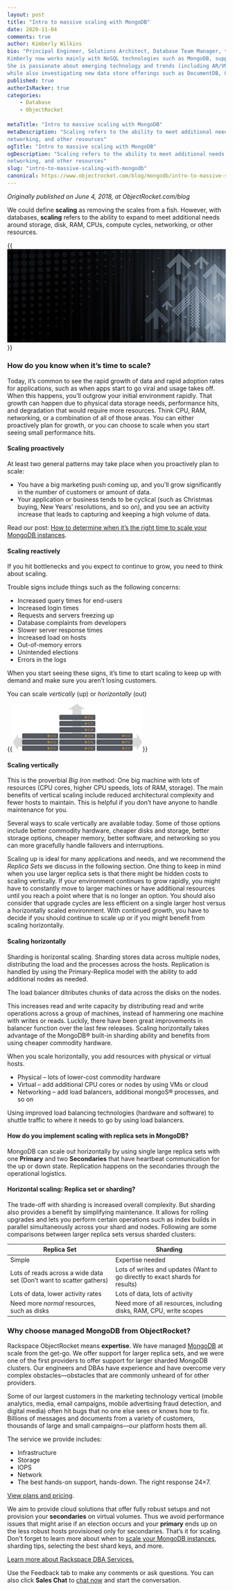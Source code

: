 ```yaml
---
layout: post
title: "Intro to massive scaling with MongoDB"
date: 2020-11-04
comments: true
author: Kimberly Wilkins
bio: "Principal Engineer, Solutions Architect, Database Team Manager, trusted advisor, and technical evangelist in the NoSQL arena. 
Kimberly now works mainly with NoSQL technologies such as MongoDB, supporting pre-sale and post-sale efforts and client on-boarding and support. 
She is passionate about emerging technology and trends (including AR/VR/MR, AI, ML, DL as well IoT/EoT/IIoT and blockchain topics), 
while also investigating new data store offerings such as DocumentDB, QLDB, Snowflake, and more as they come along."
published: true
authorIsRacker: true
categories:
    - Database 
    - ObjectRocket
    
metaTitle: "Intro to massive scaling with MongoDB"
metaDescription: "Scaling refers to the ability to meet additional needs around storage/disk, RAM/memory, CPUs/comnpute cycles, 
networking, and other resources"
ogTitle: "Intro to massive scaling with MongoDB"
ogDescription: "Scaling refers to the ability to meet additional needs around storage/disk, RAM/memory, CPUs/comnpute cycles, 
networking, and other resources"
slug: "intro-to-massive-scaling-with-mongodb"
canonical: https://www.objectrocket.com/blog/mongodb/intro-to-massive-scaling-with-mongodb/
---
```


*Originally published on June 4, 2018, at ObjectRocket.com/blog*

We could define **scaling** as removing the scales from a fish. However, with databases, **scaling** refers to the ability to
expand to meet additional needs around storage, disk, RAM, CPUs, compute cycles, networking, or other resources.

<!--more-->

{{<img src="picture1.jpg" title="" alt="">}}

### How do you know when it’s time to scale?

Today, it’s common to see the rapid growth of data and rapid adoption rates for applications, such as when apps start to go
viral and usage takes off. When this happens, you’ll outgrow your initial environment rapidly. That growth can happen due to
physical data storage needs, performance hits, and degradation that would require more resources. Think CPU, RAM, networking,
or a combination of all of those areas. You can either proactively plan for growth, or you can choose to scale when you start
seeing small performance hits.

#### Scaling proactively

At least two general patterns may take place when you proactively plan to scale:

+ You have a big marketing push coming up, and you'll grow significantly in the number of customers or amount of data.
+ Your application or business tends to be cyclical (such as Christmas buying, New Years’ resolutions, and so on), and you see
  an activity increase that leads to capturing and keeping a high volume of data.

Read our post: [How to determine when it’s the right time to scale your MongoDB instances](https://www.objectrocket.com/blog/how-to/when-to-scale-mongodb-instances/).

#### Scaling reactively

If you hit bottlenecks and you expect to continue to grow, you need to think about scaling.

Trouble signs include things such as the following concerns:

+ Increased query times for end-users
+ Increased login times
+ Requests and servers freezing up
+ Database complaints from developers
+ Slower server response times
+ Increased load on hosts
+ Out-of-memory errors
+ Unintended elections
+ Errors in the logs

When you start seeing these signs, it’s time to start scaling to keep up with demand and make sure you aren’t losing customers. 

You can scale *vertically* (up) or *horizontally* (out)

{{<img src="picture2.jpg" title="" alt="">}}

#### Scaling vertically

This is the proverbial *Big Iron* method: One big machine with lots of resources (CPU cores, higher CPU speeds, lots of RAM, storage).
The main benefits of vertical scaling include reduced architectural complexity and fewer hosts to maintain. This is helpful if you
don’t have anyone to handle maintenance for you.

Several ways to scale vertically are available today. Some of those options include better commodity hardware, cheaper disks and
storage, better storage options, cheaper memory, better software, and networking so you can more gracefully handle failovers and
interruptions.

Scaling up is ideal for many applications and needs, and we recommend the *Replica Sets* we discuss in the following section. One
thing to keep in mind when you use larger replica sets is that there might be hidden costs to scaling vertically. If your environment
continues to grow rapidly, you might have to constantly move to larger machines or have additional resources until you reach a point
where that is no longer an option. You should also consider that upgrade cycles are less efficient on a single larger host versus a
horizontally scaled environment. With continued growth, you have to decide if you should continue to scale up or if you might benefit
from scaling horizontally.

#### Scaling horizontally

Sharding is horizontal scaling. Sharding stores data across multiple nodes, distributing the load and the processes across the
hosts. Replication is handled by using the  Primary-Replica model with the ability to add additional nodes as needed.

The load balancer ditributes chunks of data across the disks on the nodes.

This increases read and write capacity by distributing read and write operations across a group of machines, instead of hammering
one machine with writes or reads. Luckily, there have been great improvements in balancer function over the last few releases.
Scaling horizontally takes advantage of the MongoDB&reg; built-in sharding ability and benefits from using cheaper commodity hardware.

When you scale horizontally, you add resources with physical or virtual hosts.

+ Physical – lots of lower-cost commodity hardware
+ Virtual – add additional CPU cores or nodes by using VMs or cloud
+ Networking – add load balancers, additional mongoS&reg; processes, and so on

Using improved load balancing technologies (hardware and software) to shuttle traffic to where it needs to go by using load balancers.

#### How do you implement scaling with replica sets in MongoDB?

MongoDB can scale out horizontally by using single large replica sets with one **Primary** and two **Secondaries** that have heartbeat
communication for the up or down state. Replication happens on the secondaries through the operational logistics.

#### Horizontal scaling: Replica set or sharding?

The trade-off with sharding is increased overall complexity. But sharding also provides a benefit by simplifying maintenance. It allows
for rolling upgrades and lets you perform certain operations such as index builds in parallel simultaneously across your shard and nodes.
Following are some comparisons between larger replica sets versus sharded clusters:

| **Replica Set** | **Sharding** |
| --------------- | ------------ |  
| Simple | Expertise needed |
| Lots of reads across a wide data set (Don’t want to scatter gathers) | Lots of writes and updates (Want to go directly to exact shards for results) |
| Lots of data, lower activity rates | Lots of data, lots of activity |
| Need more *normal* resources, such as disks | Need more of all resources, including disks, RAM, CPU, write scopes |

### Why choose managed MongoDB from ObjectRocket?

Rackspace ObjectRocket means **expertise**. We have managed [MongoDB](https://www.objectrocket.com/managed-mongodb/) at scale from the
get-go. We offer support for larger replica sets, and we were one of the first providers to offer support for larger sharded MongoDB
clusters. Our engineers and DBAs have experience and have overcome very complex obstacles&mdash;obstacles that are commonly unheard of
for other providers.

Some of our largest customers in the marketing technology vertical (mobile analytics, media, email campaigns, mobile advertising fraud
detection, and digital media) often hit bugs that no one else sees or knows how to fix. Billions of messages and documents from a variety
of customers, thousands of large and small campaigns&mdash;our platform hosts them all. 

The service we provide includes: 

+ Infrastructure
+ Storage
+ IOPS
+ Network
+ The best hands-on support, hands-down. The right response 24×7.

[View plans and pricing](https://www.objectrocket.com/pricing/).

We aim to provide cloud solutions that offer fully robust setups and not provision your **secondaries** on virtual volumes. Thus we avoid
performance issues that might arise if an election occurs and your **primary** ends up on the less robust hosts provisioned only for
secondaries. That’s it for scaling. Don't forget to learn more about when to [scale your MongoDB instances](https://www.objectrocket.com/blog/how-to/when-to-scale-mongodb-instances/), sharding tips, selecting the best shard keys, and more.


<a class="cta blue" id="cta" href="https://www.rackspace.com/data/dba-services">Learn more about Rackspace DBA Services.</a>

Use the Feedback tab to make any comments or ask questions. You can also click
**Sales Chat** to [chat now](https://www.rackspace.com/) and start the conversation.
